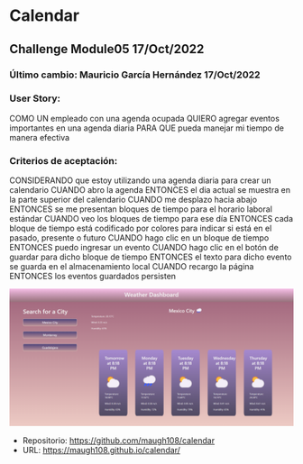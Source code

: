 # Calendar
## Challenge Module05  17/Oct/2022
### Último cambio: Mauricio García Hernández 17/Oct/2022

### User Story:
COMO UN empleado con una agenda ocupada
QUIERO agregar eventos importantes en una agenda diaria
PARA QUE pueda manejar mi tiempo de manera efectiva


### Criterios de aceptación:
CONSIDERANDO que estoy utilizando una agenda diaria para crear un calendario
CUANDO abro la agenda
ENTONCES el dia actual se muestra en la parte superior del calendario
CUANDO me desplazo hacia abajo
ENTONCES se me presentan bloques de tiempo para el horario laboral estándar
CUANDO  veo los bloques de tiempo para ese día
ENTONCES cada bloque de tiempo está codificado por colores para indicar si está en el pasado, presente o futuro
CUANDO hago clic en un bloque de tiempo
ENTONCES puedo ingresar un evento
CUANDO hago clic en el botón de guardar para dicho bloque de tiempo
ENTONCES el texto para dicho evento se guarda en el almacenamiento local 
CUANDO recargo la página
ENTONCES los eventos guardados persisten


![Preview](./assets/img/preview.png)


* Repositorio: https://github.com/maugh108/calendar
* URL: https://maugh108.github.io/calendar/
